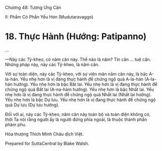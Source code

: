  

Chương 48: Tương Ưng Căn

II: Phẩm Có Phần Yếu Hơn (Mudutaravaggo)

# 18\. Thực Hành (Hướng: Patipanno)

…

—Này các Tỷ-kheo, có năm căn này. Thế nào là năm? Tín căn … tuệ căn. Những pháp này, này các Tỷ-kheo, là năm căn.

Với sự toàn diện, này các Tỷ-kheo, với sự viên mãn năm căn này, là bậc A-la-hán. Yếu nhẹ hơn là vị đang thực hành để chứng ngộ quả A-la-hán (A-la-hán hướng). Yếu nhẹ hơn là bậc Bất lai. Yếu nhẹ hơn là vị đang thực hành để chứng ngộ quả Bất lai (A-na-hàm hướng). Yếu nhẹ hơn là bậc Nhất lai. Yếu nhẹ hơn là vị đang thực hành để chứng ngộ quả Nhất lai (Nhất lai hướng). Yếu nhẹ hơn là bậc Dự lưu. Yếu nhẹ hơn là vị đang thực hành để chứng ngộ quả Dự lưu (Dự lưu hướng).

Ðối với ai, này các Tỷ-kheo, năm căn này toàn bộ và toàn diện không có, thời Ta nói rằng người ấy là người đứng phía ngoài, là thuộc thành phần phàm phu.

Hòa thượng Thích Minh Châu dịch Việt.

Prepared for SuttaCentral by Blake Walsh.